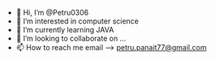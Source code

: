 - 👋 Hi, I’m @Petru0306
- 👀 I’m interested in computer science
- 🌱 I’m currently learning JAVA
- 💞️ I’m looking to collaborate on ...
- 📫 How to reach me email --> petru.panait77@gmail.com


<!---
Petru0306/Petru0306 is a ✨ special ✨ repository because its `README.md` (this file) appears on your GitHub profile.
You can click the Preview link to take a look at your changes.
--->
